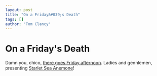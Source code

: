 ```yaml
---
layout: post
title: "On a Friday&#039;s Death"
tags: []
author: "Tom Clancy"
---
```


# On a Friday&#039;s Death

Damn you, chico, <a href="http://www.dsorecords.com/?p=157" target="_blank">there goes Friday afternoon</a>. Ladies and gennlemen, presenting <a href="/assets/wordpress/2008/01/cover-starlet-sea.jpg" title="Album Cover - Starlet Sea Anemone">Starlet Sea Anemone</a>!
